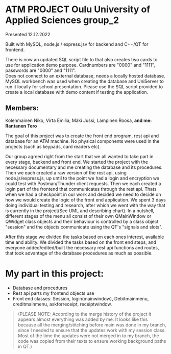 # ATM PROJECT Oulu University of Applied Sciences group_2
Presented 12.12.2022

Built with MySQL, node.js / express.jsv for backend and C++/QT for frontend.

There is now an updated SQL script file to that also creates two cards to use for application demo purpose.
Cardnumbers are "0000" and "1111", passwords are "0000" and "1111".  
Does not connect to an external database, needs a locally hosted database. MySQL workbench was used when creating the database and UniServer to run it locally for school presentation. Please use the SQL script provided to create a local database with demo content if testing the application.

## Members:

Kolehmainen Niko, Virta Emilia, Mäki Jussi, Lampinen Roosa, **and me: Rantanen Tero**

The goal of this project was to create the front end program, rest api and database for an ATM machine.
No physical components were used in the projects (such as keypads, card readers etc).

Our group agreed right from the start that we all wanted to take part in every stage, backend and front end.
We started the project with the necessary documentary and me creating the database and its procedures.
Then we each created a raw version of the rest api, using node.js/express.js, up until to the point we had 
a login and encryption we could test with Postman/Thunder client requests. Then we each created a login part of the
frontend that communicates through the rest api. Thats when we had a checkpoint in our work and decided we need to decide
on how we would create the logic of the front end application. We spent 3 days doing individual testing and research,
after which we went with the way that is currently in the project(See UML and describing chart).
In a nutshell, different stages of the menu all consist of their own QMainWindow or QWidget class objects and their
behaviour is controlled by a class object "session" and the objects communicate using the QT's "signals and slots".

After this stage we divided the tasks based on each ones interest, available time and ability.
We divided the tasks based on the front end steps, and everyone added/edited/built the necessary 
rest api functions and routes, that took advantage of the database procedures as much as possible.

# My part in this project:

- Database and procedures  
- Rest api parts my frontend objects use  
- Front end classes: Session, login(mainwindow), Debitmainmenu, creditmainmenu, askforreceipt, receiptwindow.  

> (PLEASE NOTE: According to the merge history of the project it appears almost everything was added by me.
> It looks like this because all the merging/stitching before main was done in my branch, since I needed to ensure
> that the updates work with my session class. Most of the time the updates were not merged in to my branch, the code
> was copied from their texts to ensure working background paths in QT.)
